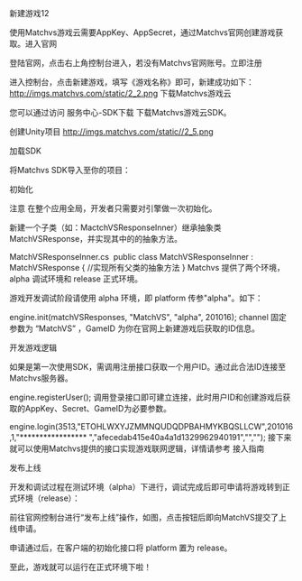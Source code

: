 新建游戏12

使用Matchvs游戏云需要AppKey、AppSecret，通过Matchvs官网创建游戏获取。进入官网

登陆官网，点击右上角控制台进入，若没有Matchvs官网账号。立即注册

进入控制台，点击新建游戏，填写《游戏名称》即可，新建成功如下：
http://imgs.matchvs.com/static/2_2.png
下载Matchvs游戏云

您可以通过访问 服务中心-SDK下载 下载Matchvs游戏云SDK。

创建Unity项目
http://imgs.matchvs.com/static//2_5.png


加载SDK

将Matchvs SDK导入至你的项目：



初始化

注意  在整个应用全局，开发者只需要对引擎做一次初始化。

新建一个子类（如：MactchVSResponseInner）继承抽象类 MatchVSResponse，并实现其中的的抽象方法。

 

MatchVSResponseInner.cs
​
public class MatchVSResponseInner : MatchVSResponse
{
    //实现所有父类的抽象方法
}
Matchvs 提供了两个环境，alpha 调试环境和 release 正式环境。

游戏开发调试阶段请使用 alpha 环境，即 platform 传参"alpha"。如下：

 

engine.init(matchVSResponses, "MatchVS", "alpha", 201016);
channel 固定参数为 “MatchVS” ，GameID 为你在官网上新建游戏后获取的ID信息。

开发游戏逻辑

如果是第一次使用SDK，需调用注册接口获取一个用户ID。通过此合法ID连接至Matchvs服务器。

 

engine.registerUser();
调用登录接口即可建立连接，此时用户ID和创建游戏后获取的AppKey、Secret、GameID为必要参数。

 

engine.login(3513,"ETOHLWXYJZMMNQUDQDPBAHMYKBQSLLCW",201016,1,"***************** ","afecedab415e40a4a1d1329962940191","","");
接下来就可以使用Matchvs提供的接口实现游戏联网逻辑，详情请参考 接入指南

发布上线

开发和调试过程在测试环境（alpha）下进行，调试完成后即可申请将游戏转到正式环境（release）：

前往官网控制台进行“发布上线”操作，如图，点击按钮后即向MatchVS提交了上线申请。 

申请通过后，在客户端的初始化接口将 platform 置为 release。  

至此，游戏就可以运行在正式环境下啦！ 
